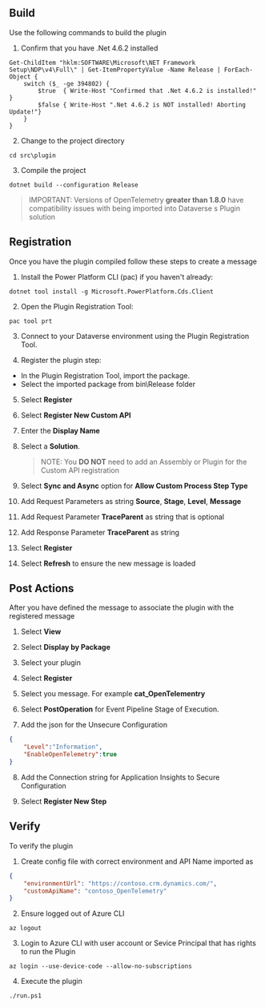 ## Build

Use the following commands to build the plugin 

1. Confirm that you have .Net 4.6.2 installed

```pwsh
Get-ChildItem "hklm:SOFTWARE\Microsoft\NET Framework Setup\NDP\v4\Full\" | Get-ItemPropertyValue -Name Release | ForEach-Object {
    switch ($_ -ge 394802) {
        $true  { Write-Host "Confirmed that .Net 4.6.2 is installed!" }
        $false { Write-Host ".Net 4.6.2 is NOT installed! Aborting Update!"}
    }
}
```

2. Change to the project directory

```
cd src\plugin
```

3. Compile the project

```pwsh
dotnet build --configuration Release
```

  > IMPORTANT: Versions of OpenTelemetry **greater than 1.8.0** have compatibility issues with being imported into Dataverse s Plugin solution

## Registration

Once you have the plugin compiled follow these steps to create a message 

1. Install the Power Platform CLI (pac) if you haven't already:

```pwsh
dotnet tool install -g Microsoft.PowerPlatform.Cds.Client
```

2. Open the Plugin Registration Tool:

```pwsh
pac tool prt
```

3. Connect to your Dataverse environment using the Plugin Registration Tool.

4. Register the plugin step:

- In the Plugin Registration Tool, import the package.
- Select the imported package from bin\Release folder

5. Select **Register**

6. Select **Register New Custom API**

7. Enter the **Display Name**

8. Select a **Solution**.

   > NOTE: You **DO NOT** need to add an Assembly or Plugin for the Custom API registration

9. Select **Sync and Async** option for **Allow Custom Process Step Type**

10. Add Request Parameters as string **Source**, **Stage**, **Level**, **Message**

11. Add Request Parameter **TraceParent** as string that is optional

12. Add Response Parameter **TraceParent** as string

13. Select **Register**

14. Select **Refresh** to ensure the new message is loaded

## Post Actions

After you have defined the message to associate the plugin with the registered message

1. Select **View**

2. Select **Display by Package**

3. Select your plugin

4. Select **Register**

5. Select you message. For example **cat_OpenTelementry**

6. Select **PostOperation** for Event Pipeline Stage of Execution.

7. Add the json for the Unsecure Configuration

```json
{
    "Level":"Information",
    "EnableOpenTelemetry":true
}
```

8. Add the Connection string for Application Insights to Secure Configuration

9. Select **Register New Step**

## Verify

To verify the plugin

1. Create config file with correct environment and API Name imported as

```json
{
    "environmentUrl": "https://contoso.crm.dynamics.com/",
    "customApiName": "contoso_OpenTelemetry"
}
```

2. Ensure logged out of Azure CLI

```
az logout
```

3. Login to Azure CLI with user account or Sevice Principal that has rights to run the Plugin

```
az login --use-device-code --allow-no-subscriptions
```

4. Execute the plugin

```
./run.ps1
```
